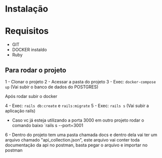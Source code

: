 # Instalação

# Requisitos
- GIT
- DOCKER instaldo
- Ruby

## Para rodar o projeto
 
1 - Clonar o projeto
2 - Acessar a pasta do projeto
3 - Exec: `docker-compose up` (Vai subir o banco de dados do POSTGRES)

Após rodar subir o docker

4 - Exec: `rails db:create` e `rails:migrate`
5 - Exec: `rails s` (Vai subir a aplicação rails)
* Caso vc já esteja utilizando a porta 3000 em outro projeto rodar o comando baixo
          `rails s --port=3001

6 - Dentro do projeto tem uma pasta chamada docs e dentro dela vai ter um arquivo chamado "api_collection.json",
este arquivo vai conter toda documentação da api no postman, basta pegar o arquivo e importar no postman






